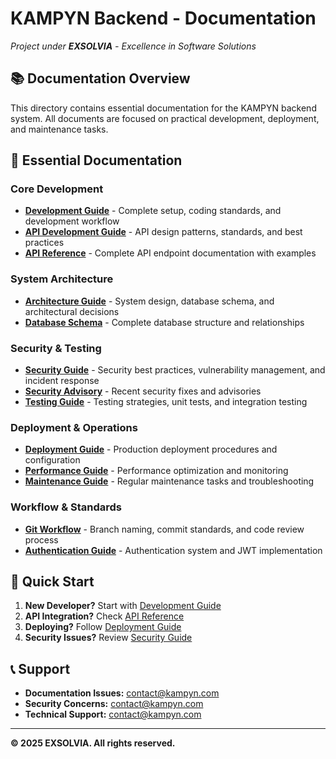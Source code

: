 # KAMPYN Backend - Documentation

*Project under **EXSOLVIA** - Excellence in Software Solutions*

## 📚 Documentation Overview

This directory contains essential documentation for the KAMPYN backend system. All documents are focused on practical development, deployment, and maintenance tasks.

## 📖 Essential Documentation

### Core Development
- **[Development Guide](./DEVELOPMENT_GUIDE.md)** - Complete setup, coding standards, and development workflow
- **[API Development Guide](./API_DEVELOPMENT_GUIDE.md)** - API design patterns, standards, and best practices
- **[API Reference](./API_REFERENCE.md)** - Complete API endpoint documentation with examples

### System Architecture
- **[Architecture Guide](./ARCHITECTURE_GUIDE.md)** - System design, database schema, and architectural decisions
- **[Database Schema](./DATABASE_SCHEMA.md)** - Complete database structure and relationships

### Security & Testing
- **[Security Guide](./SECURITY.md)** - Security best practices, vulnerability management, and incident response
- **[Security Advisory](./SECURITY_ADVISORY_VALIDATOR.md)** - Recent security fixes and advisories
- **[Testing Guide](./TESTING_GUIDE.md)** - Testing strategies, unit tests, and integration testing

### Deployment & Operations
- **[Deployment Guide](./DEPLOYMENT.md)** - Production deployment procedures and configuration
- **[Performance Guide](./PERFORMANCE.md)** - Performance optimization and monitoring
- **[Maintenance Guide](./MAINTENANCE.md)** - Regular maintenance tasks and troubleshooting

### Workflow & Standards
- **[Git Workflow](./GIT_WORKFLOW.md)** - Branch naming, commit standards, and code review process
- **[Authentication Guide](./AUTHENTICATION.md)** - Authentication system and JWT implementation

## 🚀 Quick Start

1. **New Developer?** Start with [Development Guide](./DEVELOPMENT_GUIDE.md)
2. **API Integration?** Check [API Reference](./API_REFERENCE.md)
3. **Deploying?** Follow [Deployment Guide](./DEPLOYMENT.md)
4. **Security Issues?** Review [Security Guide](./SECURITY.md)

## 📞 Support

- **Documentation Issues:** [contact@kampyn.com](mailto:contact@kampyn.com)
- **Security Concerns:** [contact@kampyn.com](mailto:contact@kampyn.com)
- **Technical Support:** [contact@kampyn.com](mailto:contact@kampyn.com)

---

**© 2025 EXSOLVIA. All rights reserved.**